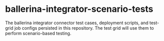 # ballerina-integrator-scenario-tests
The ballerina integrator connector test cases, deployment scripts, and test-grid job configs persisted in this repository. The test grid will use them to perform scenario-based testing.
